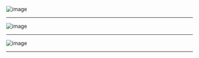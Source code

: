 																																																																																																																																						
![image](https://user-images.githubusercontent.com/4322266/117772382-bd6d8380-b254-11eb-8fff-5973698d6bf4.png)


---------------

![image](https://user-images.githubusercontent.com/4322266/117771944-459f5900-b254-11eb-9017-c707c16b9dea.png)


----------------

![image](https://user-images.githubusercontent.com/4322266/117771173-75019600-b253-11eb-9e5b-3e69870ad922.png)

---------------

